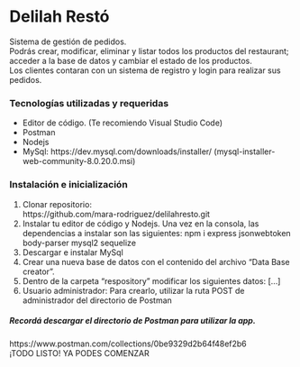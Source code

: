 <h1>Delilah Restó</h1>

<p> Sistema de gestión de pedidos. <br> 
Podrás crear, modificar, eliminar y listar todos los productos del restaurant; acceder a la base de datos y cambiar el estado de los productos. <br>
Los clientes contaran con un sistema de registro y login para realizar sus pedidos. </p>

<h3>Tecnologías utilizadas y requeridas</h3>
<ul>
  <li>Editor de código. (Te recomiendo Visual Studio Code) </li>
  <li>Postman</li>
  <li>Nodejs</li>
  <li>MySql: https://dev.mysql.com/downloads/installer/  (mysql-installer-web-community-8.0.20.0.msi)</li>
</ul>

<h3>Instalación e inicialización</h3> 
<ol>
  <li> Clonar repositorio: <br>https://github.com/mara-rodriguez/delilahresto.git</li>
  <li>Instalar tu editor de código y Nodejs. Una vez en la consola, las dependencias a instalar son las siguientes: npm i express jsonwebtoken body-parser mysql2 sequelize </li>
  <li>Descargar e instalar MySql</li>
  <li>Crear una nueva base de datos con el contenido del archivo “Data Base creator”.</li>
  <li>Dentro de la carpeta “respository” modificar los siguientes datos: […]</li>
  <li>Usuario administrador: Para crearlo, utilizar la ruta POST de administrador del directorio de Postman</li>
</ol>

<h5>Recordá descargar el directorio de Postman para utilizar la app.</h5>
https://www.postman.com/collections/0be9329d2b64f48ef2b6 <br>
¡TODO LISTO! YA PODES COMENZAR

